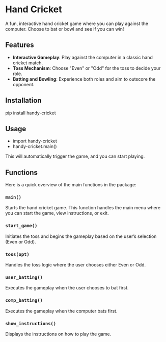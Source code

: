# Hand Cricket

A fun, interactive hand cricket game where you can play against the computer. Choose to bat or bowl and see if you can win!

## Features

- **Interactive Gameplay**: Play against the computer in a classic hand cricket match.
- **Toss Mechanism**: Choose "Even" or "Odd" for the toss to decide your role.
- **Batting and Bowling**: Experience both roles and aim to outscore the opponent.

## Installation

pip install handy-cricket

## Usage

- import handy-cricket
- handy-cricket.main()

This will automatically trigger the game, and you can start playing.

## Functions

Here is a quick overview of the main functions in the package:

### `main()`

Starts the hand cricket game. This function handles the main menu where you can start the game, view instructions, or exit.

### `start_game()`

Initiates the toss and begins the gameplay based on the user’s selection (Even or Odd).

### `toss(opt)`

Handles the toss logic where the user chooses either Even or Odd.

### `user_batting()`

Executes the gameplay when the user chooses to bat first.

### `comp_batting()`

Executes the gameplay when the computer bats first.

### `show_instructions()`

Displays the instructions on how to play the game.
